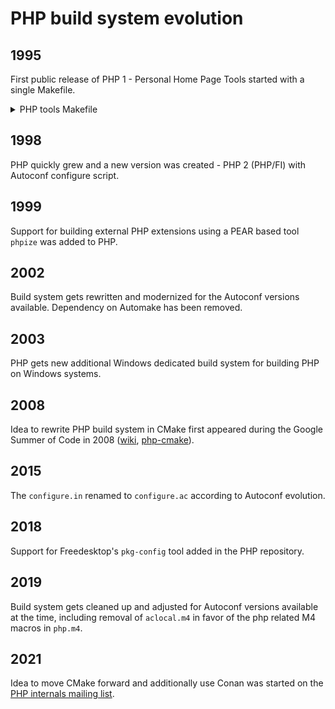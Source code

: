 # PHP build system evolution

## 1995

First public release of PHP 1 - Personal Home Page Tools started with a single
Makefile.

<details>
  <summary>PHP tools Makefile</summary>

  ```Makefile
  #
  # Makefile for the PHP Tools
  #
  # By Rasmus Lerdorf
  #

  #
  # Here are the configurable options.
  #
  # For BSDi systems, use: -DFLOCK
  # For SVR4 systems (Solaris - SunOS 5.4), use: -DLOCKF
  # For SunOS systems use: -DFLOCK -DFILEH
  # For AIX systems use: -DLOCKF -DLOCKFH
  # For Linux use: -DLOCKF
  # For BSD 4.3 use: -DFLOCK -DFILEH -DDIRECT
  #
  # If you want to disable the <!--!command--> feature add this: -DNOSYSTEM

  OPTIONS = -DFLOCK

  # Generic compiler options
  #CFLAGS = -g -O2 -Wall -DDEBUG $(OPTIONS)
  CFLAGS = -O2 $(OPTIONS)
  CC = gcc
  # If you don't have gcc, use these instead:
  #CFLAGS = -g $(OPTIONS)
  #CC = cc

  TSOURCE = php/phpf.c php/phpl.c php/phplview.c php/phplmon.c php/common.c \
        php/error.c php/post.c php/wm.c php/common.h php/config.h \
        php/subvar.c php/html_common.h php/post.h php/version.h php/wm.h \
        php/Makefile php/README php/License

  SOURCE = phpf.c phpl.c phplview.c phplmon.c common.c \
        error.c post.c wm.c common.h config.h \
        subvar.c html_common.h post.h version.h wm.h \
        Makefile README License

  ALL: phpl.cgi phplmon.cgi phplview.cgi phpf.cgi

  phpl.cgi: phpl.o wm.o common.o post.o subvar.o error.o
      $(CC) -o phpl.cgi phpl.o wm.o common.o post.o error.o subvar.o

  phplmon.cgi: phplmon.o common.o
      $(CC) -o phplmon.cgi phplmon.o common.o

  phplview.cgi: phplview.o common.o post.o error.o
      $(CC) -o phplview.cgi phplview.o common.o post.o error.o

  phpf.cgi: phpf.o post.o error.o
      $(CC) -o phpf.cgi phpf.o post.o error.o common.o

  php.tar: $(SOURCE)
      cd ..;tar -cf php/php.tar $(TSOURCE);cd php

  error.o:    error.c html_common.h
  phpl.o:     phpl.c config.h
  phplmon.o:  phplmon.c config.h
  phplview.o: phplview.c
  wm.o:       wm.c
  common.o:   common.c version.h common.h
  post.o:     post.c html_common.h
  phpf.o:     phpf.c html_common.h common.h
  subvar.o:   subvar.c
  ```
</details>

## 1998

PHP quickly grew and a new version was created - PHP 2 (PHP/FI) with Autoconf
configure script.

## 1999

Support for building external PHP extensions using a PEAR based tool `phpize`
was added to PHP.

## 2002

Build system gets rewritten and modernized for the Autoconf versions available.
Dependency on Automake has been removed.

## 2003

PHP gets new additional Windows dedicated build system for building PHP on
Windows systems.

## 2008

Idea to rewrite PHP build system in CMake first appeared during the Google
Summer of Code in 2008 ([wiki](https://wiki.php.net/internals/cmake),
[php-cmake](https://github.com/gloob/php-cmake)).

## 2015

The `configure.in` renamed to `configure.ac` according to Autoconf evolution.

## 2018

Support for Freedesktop's `pkg-config` tool added in the PHP repository.

## 2019

Build system gets cleaned up and adjusted for Autoconf versions available at the
time, including removal of `aclocal.m4` in favor of the php related M4 macros in
`php.m4`.

## 2021

Idea to move CMake forward and additionally use Conan was started on the
[PHP internals mailing list](https://externals.io/message/116655).
